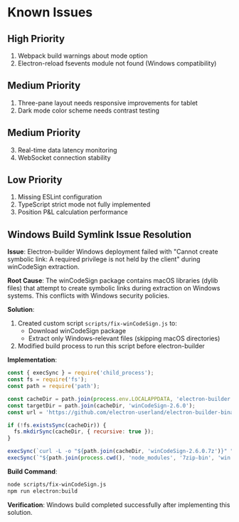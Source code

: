 # Known Issues

## High Priority
1. Webpack build warnings about mode option
2. Electron-reload fsevents module not found (Windows compatibility)

## Medium Priority
1. Three-pane layout needs responsive improvements for tablet
2. Dark mode color scheme needs contrast testing

## Medium Priority
3. Real-time data latency monitoring
4. WebSocket connection stability

## Low Priority
1. Missing ESLint configuration
2. TypeScript strict mode not fully implemented
3. Position P&L calculation performance

## Windows Build Symlink Issue Resolution

**Issue**: Electron-builder Windows deployment failed with "Cannot create symbolic link: A required privilege is not held by the client" during winCodeSign extraction.

**Root Cause**: The winCodeSign package contains macOS libraries (dylib files) that attempt to create symbolic links during extraction on Windows systems. This conflicts with Windows security policies.

**Solution**:
1. Created custom script `scripts/fix-winCodeSign.js` to:
   - Download winCodeSign package
   - Extract only Windows-relevant files (skipping macOS directories)
2. Modified build process to run this script before electron-builder

**Implementation**:
```javascript
const { execSync } = require('child_process');
const fs = require('fs');
const path = require('path');

const cacheDir = path.join(process.env.LOCALAPPDATA, 'electron-builder', 'Cache', 'winCodeSign');
const targetDir = path.join(cacheDir, 'winCodeSign-2.6.0');
const url = 'https://github.com/electron-userland/electron-builder-binaries/releases/download/winCodeSign-2.6.0/winCodeSign-2.6.0.7z';

if (!fs.existsSync(cacheDir)) {
  fs.mkdirSync(cacheDir, { recursive: true });
}

execSync(`curl -L -o "${path.join(cacheDir, 'winCodeSign-2.6.0.7z')}" "${url}"`);
execSync(`"${path.join(process.cwd(), 'node_modules', '7zip-bin', 'win', 'x64', '7za.exe')}" x -bd "${path.join(cacheDir, 'winCodeSign-2.6.0.7z')}" -o"${targetDir}" -r -x!*darwin*`);
```

**Build Command**:
```bash
node scripts/fix-winCodeSign.js
npm run electron:build
```

**Verification**: Windows build completed successfully after implementing this solution.
